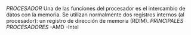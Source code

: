 *PROCESADOR*
Una de las funciones del procesador es el intercambio de datos con la memoria. Se utilizan normalmente dos registros internos (al procesador): un registro de dirección de memoria (RDIM).
*PRINCIPALES PROCESADORES*
-AMD
-Intel